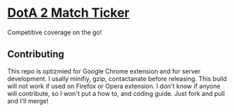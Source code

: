 # [DotA 2 Match Ticker](http://dotaprj.me)
Competitive coverage on the go!

## Contributing
This repo is optizmied for Google Chrome extension and for server development. I usally minifiy, gzip, contactanate before releasing. This build will not work if used on Firefox or Opera extension. I don't know if anyone will contribute, so I won't put a how to, and coding guide. Just fork and pull and I'll merge!